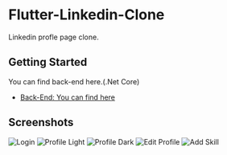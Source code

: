 # Flutter-Linkedin-Clone
Linkedin profle page clone.

## Getting Started

You can find back-end here.(.Net Core)

- [Back-End: You can find here](https://github.com/hakanemrebasol/NetCore-LinkedinClone-Back-End)

## Screenshots
![Login](https://i.ibb.co/gSVBs0g/Screenshot-20200204-165403.png)
![Profile Light](https://github.com/hakanemrebasol/Flutter-Linkedin-Clone/blob/master/profile.jpg)
![Profile Dark](https://i.ibb.co/bWRrbCy/Screenshot-2020-02-04-16-57-49.jpg)
![Edit Profile](https://i.ibb.co/JqPXVZW/Screenshot-20200204-165503.png)
![Add Skill](https://i.ibb.co/BCWRSgm/index.jpg)
